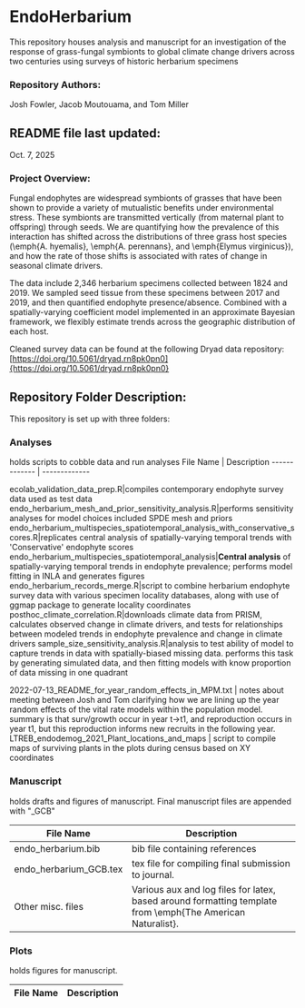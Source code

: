 # EndoHerbarium
This repository houses analysis and manuscript for an investigation of the response of grass-fungal symbionts to global climate change drivers across two centuries using surveys of historic herbarium specimens
### Repository Authors: 
Josh Fowler, Jacob Moutouama, and Tom Miller

## README file last updated: 
Oct. 7, 2025

### Project Overview:
Fungal endophytes are widespread symbionts of grasses that have been shown to provide a variety of mutualistic benefits under environmental stress. These symbionts are transmitted vertically (from maternal plant to offspring) through seeds. We are quantifying how the prevalence of this interaction has shifted across the distributions of three grass host species (\emph{A. hyemalis}, \emph{A. perennans}, and \emph{Elymus virginicus}), and how the rate of those shifts is associated with rates of change in seasonal climate drivers.

The data include 2,346 herbarium specimens collected between 1824 and 2019. We sampled seed tissue from these specimens between 2017 and 2019, and then quantified endophyte presence/absence. Combined with a spatially-varying coefficient model implemented in an approximate Bayesian framework, we flexibly estimate trends across the geographic distribution of each host.

Cleaned survey data can be found at the following Dryad data repository: [https://doi.org/10.5061/dryad.rn8pk0pn0]{https://doi.org/10.5061/dryad.rn8pk0pn0} 


## Repository Folder Description:
This repository is set up with three folders:

### Analyses 
holds scripts to cobble data and run analyses
File Name  | Description
------------- | -------------

ecolab_validation_data_prep.R|compiles contemporary endophyte survey data used as test data
endo_herbarium_mesh_and_prior_sensitivity_analysis.R|performs sensitivity analyses for model choices included SPDE mesh and priors
endo_herbarium_multispecies_spatiotemporal_analysis_with_conservative_scores.R|replicates central analysis of spatially-varying temporal trends with 'Conservative' endophyte scores
endo_herbarium_multispecies_spatiotemporal_analysis|**Central analysis** of spatially-varying temporal trends in endophyte prevalence; performs model fitting in INLA and generates figures
endo_herbarium_records_merge.R|script to combine herbarium endophyte survey data with various specimen locality databases, along with use of ggmap package to generate locality coordinates
posthoc_climate_correlation.R|downloads climate data from PRISM, calculates observed change in climate drivers, and tests for relationships between modeled trends in endophyte prevalence and change in climate drivers
sample_size_sensitivity_analysis.R|analysis to test ability of model to capture trends in data with spatially-biased missing data. performs this task by generating simulated data, and then fitting models with know proportion of data missing in one quadrant


2022-07-13_README_for_year_random_effects_in_MPM.txt | notes about meeting between Josh and Tom clarifying how we are lining up the year random effects of the vital rate models within the population model. summary is that surv/growth occur in year t->t1, and reproduction occurs in year t1, but this reproduction informs new recruits in the following year.
LTREB_endodemog_2021_Plant_locations_and_maps | script to compile maps of surviving plants in the plots during census based on XY coordinates

### Manuscript 
holds drafts and figures of manuscript. Final manuscript files are appended with "_GCB"

File Name  | Description
------------- | -------------
endo_herbarium.bib | bib file containing references
endo_herbarium_GCB.tex | tex file for compiling final submission to journal.
Other misc. files | Various aux and log files for latex, based around formatting template from \emph{The American Naturalist}.



### Plots 
holds figures for manuscript.

File Name  | Description
------------- | -------------




